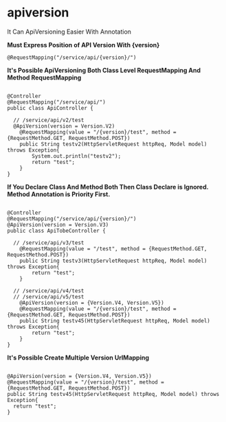# apiversion
It Can ApiVersioning Easier With Annotation

**Must Express Position of API Version With {version}**
<pre><code>@RequestMapping("/service/api/{version}/")
</code></pre>
**It's Possible ApiVersioning Both Class Level RequestMapping And Method RequestMapping**
<pre><code>
@Controller
@RequestMapping("/service/api/")
public class ApiController {

  // /service/api/v2/test
  @ApiVersion(version = Version.V2)
	@RequestMapping(value = "/{version}/test", method = {RequestMethod.GET, RequestMethod.POST})
	public String testv2(HttpServletRequest httpReq, Model model) throws Exception{
		System.out.println("testv2");
		return "test";
	}
}
</code></pre>

**If You Declare Class And Method Both Then Class Declare is Ignored. 
Method Annotation is Priority First.**
<pre><code>
@Controller
@RequestMapping("/service/api/{version}/")
@ApiVersion(version = Version.V3)
public class ApiTobeController {

  // /service/api/v3/test
	@RequestMapping(value = "/test", method = {RequestMethod.GET, RequestMethod.POST})
	public String testv3(HttpServletRequest httpReq, Model model) throws Exception{
		return "test";
	}

  // /service/api/v4/test
  // /service/api/v5/test  
	@ApiVersion(version = {Version.V4, Version.V5})
	@RequestMapping(value = "/{version}/test", method = {RequestMethod.GET, RequestMethod.POST})
	public String testv45(HttpServletRequest httpReq, Model model) throws Exception{
		return "test";
	}
}
</code></pre>

**It's Possible Create Multiple Version UrlMapping**
<pre><code>
@ApiVersion(version = {Version.V4, Version.V5})
@RequestMapping(value = "/{version}/test", method = {RequestMethod.GET, RequestMethod.POST})
public String testv45(HttpServletRequest httpReq, Model model) throws Exception{
  return "test";
}
</code></pre>
